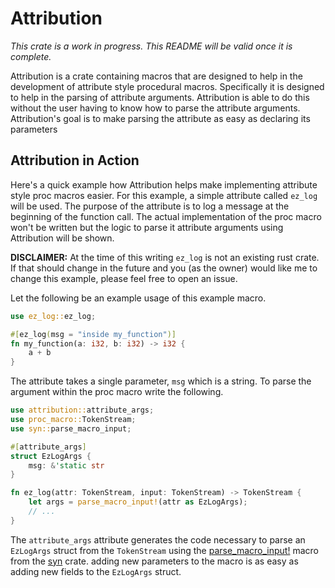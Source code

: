 # Attribution

_This crate is a work in progress. This README will be valid once it is complete._

Attribution is a crate containing macros that are designed to help in the 
development of attribute style procedural macros. Specifically it is designed to 
help in the parsing of attribute arguments. Attribution is able to do this 
without the user having to know how to parse the attribute arguments. 
Attribution's goal is to make parsing the attribute as easy as declaring its 
parameters

## Attribution in Action

Here's a quick example how Attribution helps make implementing attribute style 
proc macros easier. For this example, a simple attribute called `ez_log` will be 
used. The purpose of the attribute is to log a message at the beginning of the 
function call. The actual implementation of the proc macro won't be written but 
the logic to parse it attribute arguments using Attribution will be shown.

**DISCLAIMER:** At the time of this writing `ez_log` is not an existing rust 
crate. If that should change in the future and you (as the owner) would like me 
to change this example, please feel free to open an issue.

Let the following be an example usage of this example macro.

```rust
use ez_log::ez_log;

#[ez_log(msg = "inside my_function")]
fn my_function(a: i32, b: i32) -> i32 {
    a + b
}
```

The attribute takes a single parameter, `msg` which is a string. To parse the 
argument within the proc macro write the following.

```rust
use attribution::attribute_args;
use proc_macro::TokenStream;
use syn::parse_macro_input;

#[attribute_args]
struct EzLogArgs {
    msg: &'static str
}

fn ez_log(attr: TokenStream, input: TokenStream) -> TokenStream {
    let args = parse_macro_input!(attr as EzLogArgs);
    // ...
}
```

The `attribute_args` attribute generates the code necessary to parse an 
`EzLogArgs` struct from the `TokenStream` using the 
[parse_macro_input!](https://docs.rs/syn/0.15.39/syn/macro.parse_macro_input.html) 
macro from the [syn](https://crates.io/crates/syn) crate. adding new parameters 
to the macro is as easy as adding new fields to the `EzLogArgs` struct.